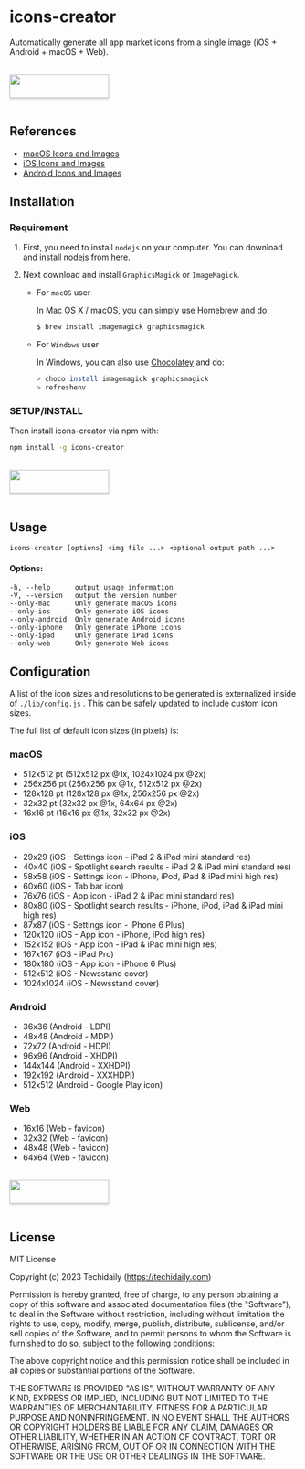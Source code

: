 # icons-creator

Automatically generate all app market icons from a single image (iOS + Android + macOS + Web).

<br/>
<a href="https://www.buymeacoffee.com/iansun"><img src="https://www.buymeacoffee.com/assets/img/custom_images/orange_img.png" style="height: 41px !important; width: 174px !important; box-shadow: 0px 3px 2px 0px rgba(190, 190, 190, 0.5) !important; -webkit-box-shadow: 0px 3px 2px 0px rgba(190, 190, 190, 0.5) !important; "  target="_blank"></a>
<br/><br/>

## References

* [macOS Icons and Images](https://developer.apple.com/design/human-interface-guidelines/macos/icons-and-images/app-icon/)
* [iOS Icons and Images](https://developer.apple.com/library/ios/documentation/userexperience/conceptual/mobilehig/IconMatrix.html)
* [Android Icons and Images](http://iconhandbook.co.uk/reference/chart/android/)

## Installation

### Requirement

1. First, you need to install `nodejs` on your computer. You can download and install nodejs from [here](https://nodejs.org/en/download/).

2. Next download and install `GraphicsMagick` or `ImageMagick`.

   * For `macOS` user

       In Mac OS X / macOS, you can simply use Homebrew and do:

       ``` bash
       $ brew install imagemagick graphicsmagick
       ```

   * For `Windows` user

       In Windows, you can also use [Chocolatey](tps://community.chocolatey.org) and do:

       ``` bash
       > choco install imagemagick graphicsmagick
       > refreshenv
       ```

### SETUP/INSTALL

Then install icons-creator via npm with:

``` bash
npm install -g icons-creator
```

<br/>
<a href="https://www.buymeacoffee.com/iansun"><img src="https://www.buymeacoffee.com/assets/img/custom_images/orange_img.png" style="height: 41px !important; width: 174px !important; box-shadow: 0px 3px 2px 0px rgba(190, 190, 190, 0.5) !important; -webkit-box-shadow: 0px 3px 2px 0px rgba(190, 190, 190, 0.5) !important; "  target="_blank"></a>
<br/><br/>

## Usage

 `icons-creator [options] <img file ...> <optional output path ...>`

#### Options:

    -h, --help      output usage information
    -V, --version   output the version number
    --only-mac      Only generate macOS icons
    --only-ios      Only generate iOS icons
    --only-android  Only generate Android icons
    --only-iphone   Only generate iPhone icons
    --only-ipad     Only generate iPad icons
    --only-web      Only generate Web icons

## Configuration

A list of the icon sizes and resolutions to be generated is externalized inside of `./lib/config.js` .  This can be safely updated to include custom icon sizes.

The full list of default icon sizes (in pixels) is:

### macOS

*  512x512 pt (512x512 px @1x, 1024x1024 px @2x)
*  256x256 pt (256x256 px @1x, 512x512 px @2x)
*  128x128 pt (128x128 px @1x, 256x256 px @2x)
*  32x32 pt (32x32 px @1x, 64x64 px @2x)
*  16x16 pt (16x16 px @1x, 32x32 px @2x)

### iOS

*  29x29 (iOS - Settings icon - iPad 2 & iPad mini standard res)
*  40x40 (iOS - Spotlight search results - iPad 2 & iPad mini standard res)
*  58x58 (iOS - Settings icon - iPhone, iPod, iPad & iPad mini high res)
*  60x60 (iOS - Tab bar icon)
*  76x76 (iOS - App icon - iPad 2 & iPad mini standard res)
*  80x80 (iOS - Spotlight search results - iPhone, iPod, iPad & iPad mini high res)
*  87x87 (iOS - Settings icon - iPhone 6 Plus)
*  120x120 (iOS - App icon - iPhone, iPod high res)
*  152x152 (iOS - App icon - iPad & iPad mini high res)
*  167x167 (iOS - iPad Pro)
*  180x180 (iOS - App icon - iPhone 6 Plus)
*  512x512 (iOS - Newsstand cover)
*  1024x1024 (iOS - Newsstand cover)

### Android

*  36x36 (Android - LDPI)
*  48x48 (Android - MDPI)
*  72x72 (Android - HDPI)
*  96x96 (Android - XHDPI)
*  144x144 (Android - XXHDPI)
*  192x192 (Android - XXXHDPI)
*  512x512 (Android - Google Play icon)

### Web

* 16x16 (Web - favicon)
* 32x32 (Web - favicon)
* 48x48 (Web - favicon)
* 64x64 (Web - favicon)

<br/>
<a href="https://www.buymeacoffee.com/iansun"><img src="https://www.buymeacoffee.com/assets/img/custom_images/orange_img.png" style="height: 41px !important; width: 174px !important; box-shadow: 0px 3px 2px 0px rgba(190, 190, 190, 0.5) !important; -webkit-box-shadow: 0px 3px 2px 0px rgba(190, 190, 190, 0.5) !important; "  target="_blank"></a>
<br/><br/>


## License

MIT License

Copyright (c) 2023 Techidaily (https://techidaily.com)
 
Permission is hereby granted, free of charge, to any person obtaining
a copy of this software and associated documentation files (the
"Software"), to deal in the Software without restriction, including
without limitation the rights to use, copy, modify, merge, publish, 
distribute, sublicense, and/or sell copies of the Software, and to
permit persons to whom the Software is furnished to do so, subject to
the following conditions:
 
The above copyright notice and this permission notice shall be
included in all copies or substantial portions of the Software.
 
THE SOFTWARE IS PROVIDED "AS IS", WITHOUT WARRANTY OF ANY KIND, 
EXPRESS OR IMPLIED, INCLUDING BUT NOT LIMITED TO THE WARRANTIES OF
MERCHANTABILITY, FITNESS FOR A PARTICULAR PURPOSE AND
NONINFRINGEMENT. IN NO EVENT SHALL THE AUTHORS OR COPYRIGHT HOLDERS BE
LIABLE FOR ANY CLAIM, DAMAGES OR OTHER LIABILITY, WHETHER IN AN ACTION
OF CONTRACT, TORT OR OTHERWISE, ARISING FROM, OUT OF OR IN CONNECTION
WITH THE SOFTWARE OR THE USE OR OTHER DEALINGS IN THE SOFTWARE.
